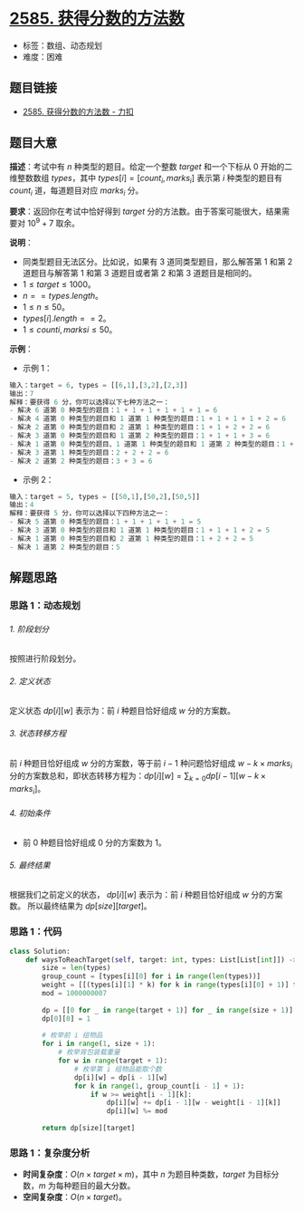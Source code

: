 # [2585. 获得分数的方法数](https://leetcode.cn/problems/number-of-ways-to-earn-points/)

- 标签：数组、动态规划
- 难度：困难

## 题目链接

- [2585. 获得分数的方法数 - 力扣](https://leetcode.cn/problems/number-of-ways-to-earn-points/)

## 题目大意

**描述**：考试中有 $n$ 种类型的题目。给定一个整数 $target$ 和一个下标从 $0$ 开始的二维整数数组 $types$，其中 $types[i] = [count_i, marks_i]$ 表示第 $i$ 种类型的题目有 $count_i$ 道，每道题目对应 $marks_i$ 分。

**要求**：返回你在考试中恰好得到 $target$ 分的方法数。由于答案可能很大，结果需要对 $10^9 + 7$ 取余。

**说明**：

- 同类型题目无法区分。比如说，如果有 $3$ 道同类型题目，那么解答第 $1$ 和第 $2$ 道题目与解答第 $1$ 和第 $3$ 道题目或者第 $2$ 和第 $3$ 道题目是相同的。
- $1 \le target \le 1000$。
- $n == types.length$。
- $1 \le n \le 50$。
- $types[i].length == 2$。
- $1 \le counti, marksi \le 50$。

**示例**：

- 示例 1：

```python
输入：target = 6, types = [[6,1],[3,2],[2,3]]
输出：7
解释：要获得 6 分，你可以选择以下七种方法之一：
- 解决 6 道第 0 种类型的题目：1 + 1 + 1 + 1 + 1 + 1 = 6
- 解决 4 道第 0 种类型的题目和 1 道第 1 种类型的题目：1 + 1 + 1 + 1 + 2 = 6
- 解决 2 道第 0 种类型的题目和 2 道第 1 种类型的题目：1 + 1 + 2 + 2 = 6
- 解决 3 道第 0 种类型的题目和 1 道第 2 种类型的题目：1 + 1 + 1 + 3 = 6
- 解决 1 道第 0 种类型的题目、1 道第 1 种类型的题目和 1 道第 2 种类型的题目：1 + 2 + 3 = 6
- 解决 3 道第 1 种类型的题目：2 + 2 + 2 = 6
- 解决 2 道第 2 种类型的题目：3 + 3 = 6
```

- 示例 2：

```python
输入：target = 5, types = [[50,1],[50,2],[50,5]]
输出：4
解释：要获得 5 分，你可以选择以下四种方法之一：
- 解决 5 道第 0 种类型的题目：1 + 1 + 1 + 1 + 1 = 5
- 解决 3 道第 0 种类型的题目和 1 道第 1 种类型的题目：1 + 1 + 1 + 2 = 5
- 解决 1 道第 0 种类型的题目和 2 道第 1 种类型的题目：1 + 2 + 2 = 5
- 解决 1 道第 2 种类型的题目：5
```

## 解题思路

### 思路 1：动态规划

###### 1. 阶段划分

按照进行阶段划分。

###### 2. 定义状态

定义状态 $dp[i][w]$ 表示为：前 $i$ 种题目恰好组成 $w$ 分的方案数。

###### 3. 状态转移方程

前 $i$ 种题目恰好组成 $w$ 分的方案数，等于前 $i - 1$ 种问题恰好组成 $w - k \times marks_i$ 分的方案数总和，即状态转移方程为：$dp[i][w] = \sum_{k = 0} dp[i - 1][w - k \times marks_i]$。

###### 4. 初始条件

- 前 $0$ 种题目恰好组成 $0$ 分的方案数为 $1$。

###### 5. 最终结果

根据我们之前定义的状态， $dp[i][w]$ 表示为：前 $i$ 种题目恰好组成 $w$ 分的方案数。 所以最终结果为 $dp[size][target]$。

### 思路 1：代码

```python
class Solution:    
    def waysToReachTarget(self, target: int, types: List[List[int]]) -> int:
        size = len(types)
        group_count = [types[i][0] for i in range(len(types))]
        weight = [[(types[i][1] * k) for k in range(types[i][0] + 1)] for i in range(len(types))]
        mod = 1000000007
            
        dp = [[0 for _ in range(target + 1)] for _ in range(size + 1)]
        dp[0][0] = 1
        
        # 枚举前 i 组物品
        for i in range(1, size + 1):
            # 枚举背包装载重量
            for w in range(target + 1):
                # 枚举第 i 组物品能取个数
                dp[i][w] = dp[i - 1][w]
                for k in range(1, group_count[i - 1] + 1):
                    if w >= weight[i - 1][k]:
                        dp[i][w] += dp[i - 1][w - weight[i - 1][k]]
                        dp[i][w] %= mod
        
        return dp[size][target]
```

### 思路 1：复杂度分析

- **时间复杂度**：$O(n \times target \times m)$，其中 $n$ 为题目种类数，$target$ 为目标分数，$m$ 为每种题目的最大分数。
- **空间复杂度**：$O(n \times target)$。

